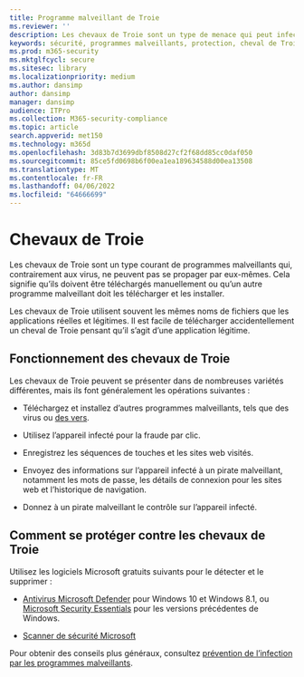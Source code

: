 ```yaml
---
title: Programme malveillant de Troie
ms.reviewer: ''
description: Les chevaux de Troie sont un type de menace qui peut infecter votre appareil. Cette page vous indique ce qu’elles sont et comment les supprimer.
keywords: sécurité, programmes malveillants, protection, cheval de Troie, téléchargement, fichier, infection, chevaux de Troie, virus, protection, nettoyage, suppression, logiciel anti-programme malveillant, antivirus, WDSI, MMPC, Centre de protection Microsoft contre les programmes malveillants, types de programmes malveillants
ms.prod: m365-security
ms.mktglfcycl: secure
ms.sitesec: library
ms.localizationpriority: medium
ms.author: dansimp
author: dansimp
manager: dansimp
audience: ITPro
ms.collection: M365-security-compliance
ms.topic: article
search.appverid: met150
ms.technology: m365d
ms.openlocfilehash: 3d83b7d3699dbf8508d27cf2f68dd85cc0daf050
ms.sourcegitcommit: 85ce5fd0698b6f00ea1ea189634588d00ea13508
ms.translationtype: MT
ms.contentlocale: fr-FR
ms.lasthandoff: 04/06/2022
ms.locfileid: "64666699"
---
```

# <a name="trojans"></a>Chevaux de Troie

Les chevaux de Troie sont un type courant de programmes malveillants qui, contrairement aux virus, ne peuvent pas se propager par eux-mêmes. Cela signifie qu’ils doivent être téléchargés manuellement ou qu’un autre programme malveillant doit les télécharger et les installer.

Les chevaux de Troie utilisent souvent les mêmes noms de fichiers que les applications réelles et légitimes. Il est facile de télécharger accidentellement un cheval de Troie pensant qu’il s’agit d’une application légitime.

## <a name="how-trojans-work"></a>Fonctionnement des chevaux de Troie

Les chevaux de Troie peuvent se présenter dans de nombreuses variétés différentes, mais ils font généralement les opérations suivantes :

- Téléchargez et installez d’autres programmes malveillants, tels que des virus ou [des vers](worms-malware.md).

- Utilisez l’appareil infecté pour la fraude par clic.

- Enregistrez les séquences de touches et les sites web visités.

- Envoyez des informations sur l’appareil infecté à un pirate malveillant, notamment les mots de passe, les détails de connexion pour les sites web et l’historique de navigation.

- Donnez à un pirate malveillant le contrôle sur l’appareil infecté.

## <a name="how-to-protect-against-trojans"></a>Comment se protéger contre les chevaux de Troie

Utilisez les logiciels Microsoft gratuits suivants pour le détecter et le supprimer :

- [Antivirus Microsoft Defender](/microsoft-365/security/defender-endpoint/microsoft-defender-antivirus-in-windows-10) pour Windows 10 et Windows 8.1, ou [Microsoft Security Essentials](https://www.microsoft.com/download/details.aspx?id=5201) pour les versions précédentes de Windows.

- [Scanner de sécurité Microsoft](safety-scanner-download.md)

Pour obtenir des conseils plus généraux, consultez [prévention de l’infection par les programmes malveillants](prevent-malware-infection.md).